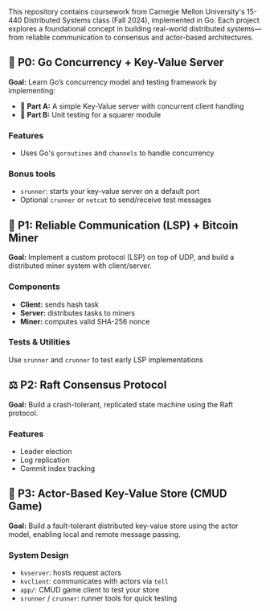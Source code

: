 This repository contains coursework from Carnegie Mellon University's 15-440 Distributed Systems class (Fall 2024), implemented in Go. Each project explores a foundational concept in building real-world distributed systems—from reliable communication to consensus and actor-based architectures.

## 🔧 P0: Go Concurrency + Key-Value Server

**Goal:** Learn Go’s concurrency model and testing framework by implementing:

- 🧩 **Part A:** A simple Key-Value server with concurrent client handling
- 🧪 **Part B:** Unit testing for a squarer module

### Features

- Uses Go's `goroutines` and `channels` to handle concurrency

### Bonus tools
- `srunner`: starts your key-value server on a default port
- Optional `crunner` or `netcat` to send/receive test messages


## 📡 P1: Reliable Communication (LSP) + Bitcoin Miner
**Goal:** Implement a custom protocol (LSP) on top of UDP, and build a distributed miner system with client/server.

### Components
- **Client:** sends hash task
- **Server:** distributes tasks to miners
- **Miner:** computes valid SHA-256 nonce

### Tests & Utilities
Use `srunner` and `crunner` to test early LSP implementations


## ⚖️ P2: Raft Consensus Protocol
**Goal:** Build a crash-tolerant, replicated state machine using the Raft protocol.

### Features
- Leader election
- Log replication
- Commit index tracking

## 🧠 P3: Actor-Based Key-Value Store (CMUD Game)
**Goal:** Build a fault-tolerant distributed key-value store using the actor model, enabling local and remote message passing.

### System Design
- `kvserver`: hosts request actors
- `kvclient`: communicates with actors via `tell`
- `app/`: CMUD game client to test your store
- `srunner` / `crunner`: runner tools for quick testing

